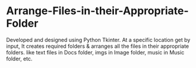 # Arrange-Files-in-their-Appropriate-Folder
Developed and designed using Python Tkinter.
At a specific location get by input, It creates required folders & arranges all the files in their appropriate folders. like text files in Docs folder, imgs in Image folder, music in Music folder, etc.
